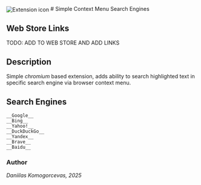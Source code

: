 <img src="images/icon.png" alt="Extension icon" align="center">
# Simple Context Menu Search Engines

## Web Store Links
TODO: ADD TO WEB STORE AND ADD LINKS
## Description
Simple _chromium_ based extension, adds ability to search highlighted text in specific search engine via browser context menu.

## Search Engines
	__Google__
	__Bing__
	__Yahoo!__
	__DuckDuckGo__
	__Yandex__
	__Brave__
	__Baidu__

### Author
*Daniilas Komogorcevas, 2025*	

